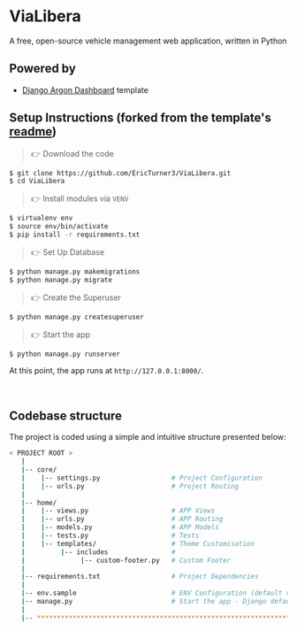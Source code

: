 # ViaLibera
A free, open-source vehicle management web application, written in Python


## Powered by
* [Django Argon Dashboard](https://github.com/app-generator/django-argon-dashboard) template


## Setup Instructions (forked from the template's [readme](https://github.com/app-generator/django-argon-dashboard/blob/master/README.md))
> 👉 Download the code  

```bash
$ git clone https://github.com/EricTurner3/ViaLibera.git
$ cd ViaLibera
```
> 👉 Install modules via `VENV`  

```bash
$ virtualenv env
$ source env/bin/activate
$ pip install -r requirements.txt
```
> 👉 Set Up Database

```bash
$ python manage.py makemigrations
$ python manage.py migrate
```

> 👉 Create the Superuser

```bash
$ python manage.py createsuperuser
```

> 👉 Start the app

```bash
$ python manage.py runserver
```

At this point, the app runs at `http://127.0.0.1:8000/`. 

<br />

## Codebase structure

The project is coded using a simple and intuitive structure presented below:

```bash
< PROJECT ROOT >
   |
   |-- core/                            
   |    |-- settings.py                  # Project Configuration  
   |    |-- urls.py                      # Project Routing
   |
   |-- home/
   |    |-- views.py                     # APP Views 
   |    |-- urls.py                      # APP Routing
   |    |-- models.py                    # APP Models 
   |    |-- tests.py                     # Tests  
   |    |-- templates/                   # Theme Customisation 
   |         |-- includes                # 
   |              |-- custom-footer.py   # Custom Footer      
   |     
   |-- requirements.txt                  # Project Dependencies
   |
   |-- env.sample                        # ENV Configuration (default values)
   |-- manage.py                         # Start the app - Django default start script
   |
   |-- ************************************************************************
```
